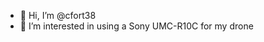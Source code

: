 - 👋 Hi, I’m @cfort38
- 👀 I’m interested in using a Sony UMC-R10C for my drone


<!---
cfort38/cfort38 is a ✨ special ✨ repository because its `README.md` (this file) appears on your GitHub profile.
You can click the Preview link to take a look at your changes.
--->
